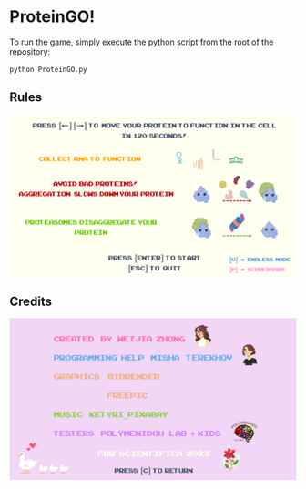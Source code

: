 # ProteinGO!
To run the game, simply execute the python script from the root of the repository:
```
python ProteinGO.py
```
## Rules
![Rule pic](resources/starting_picture_16_9.png)

## Credits
![Credit pic](resources/credits_16_9.png)
